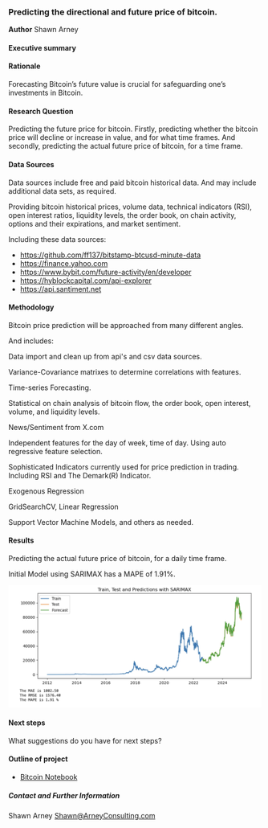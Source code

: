 ### Predicting the directional and future price of bitcoin.

**Author**
Shawn Arney

#### Executive summary

#### Rationale
Forecasting Bitcoin’s future value is crucial for safeguarding one’s investments in Bitcoin.

#### Research Question
Predicting the future price for bitcoin.  Firstly, predicting whether the bitcoin price will decline or increase in value, and for what time frames.  And secondly, predicting the actual future price of bitcoin, for a time frame.

#### Data Sources
Data sources include free and paid bitcoin historical data.  And may include additional data sets, as required.  

Providing bitcoin historical prices, volume data, technical indicators (RSI), open interest ratios, liquidity levels, the order book, on chain activity, options and their expirations, and market sentiment.  

Including these data sources:
- https://github.com/ff137/bitstamp-btcusd-minute-data
- https://finance.yahoo.com
- https://www.bybit.com/future-activity/en/developer
- https://hyblockcapital.com/api-explorer
- https://api.santiment.net

#### Methodology
Bitcoin price prediction will be approached from many different angles.  

And includes:

Data import and clean up from api's and csv data sources.

Variance-Covariance matrixes to determine correlations with features.

Time-series Forecasting.

Statistical on chain analysis of bitcoin flow, the order book, open interest, volume, and liquidity levels.  

News/Sentiment from X.com

Independent features for the day of week, time of day. Using auto regressive feature selection.

Sophisticated Indicators currently used for price prediction in trading.  Including RSI and The Demark(R) Indicator.

Exogenous Regression

GridSearchCV, Linear Regression

Support Vector Machine Models, and others as needed.

#### Results
Predicting the actual future price of bitcoin, for a daily time frame.

Initial Model using SARIMAX has a MAPE of 1.91%.

![sarimax](images/sarimax_results.jpg)

#### Next steps
What suggestions do you have for next steps?

#### Outline of project

- [Bitcoin Notebook](https://github.com/shawnarneygit/ai_machine_learning/blob/master/bitcoin/bitcoin.ipynb)


##### Contact and Further Information
Shawn Arney
Shawn@ArneyConsulting.com
